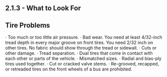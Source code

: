 ## 2.1.3 - What to Look For
## Tire Problems
· Too much or too little air pressure.
· Bad wear. You need at least 4/32-inch tread depth in every major groove on front tires. You need 2/32 inch on other tires. No fabric should show through the tread or sidewall.
· Cuts or other damage.
· Tread separation.
· Dual tires that come in contact with each other or parts of the vehicle.
· Mismatched sizes.
· Radial and bias-ply tires used together.
· Cut or cracked valve stems.
· Re-grooved, recapped, or retreaded tires on the front wheels of a bus are prohibited.